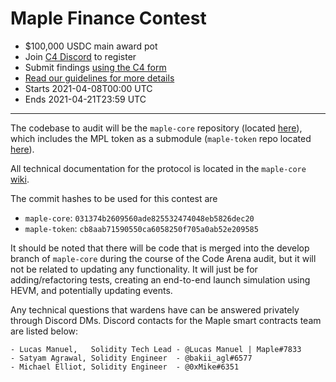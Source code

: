 # Maple Finance Contest
- $100,000 USDC main award pot
- Join [C4 Discord](https://discord.gg/EY5dvm3evD) to register
- Submit findings [using the C4 form](https://c4-maple.netlify.app/)
- [Read our guidelines for more details](https://code423n4.com/compete)
- Starts 2021-04-08T00:00 UTC
- Ends 2021-04-21T23:59 UTC

---


The codebase to audit will be the `maple-core` repository (located [here](https://github.com/maple-labs/maple-core)), which includes the MPL token as a submodule (`maple-token` repo located [here](https://github.com/maple-labs/maple-token)).

All technical documentation for the protocol is located in the `maple-core` [wiki](https://github.com/maple-labs/maple-core/wiki).

The commit hashes to be used for this contest are 
- `maple-core`: `031374b2609560ade825532474048eb5826dec20`
- `maple-token`: `cb8aab71590550ca6058250f705a0ab52e209585`

It should be noted that there will be code that is merged into the develop branch of `maple-core` during the course of the Code Arena audit, but it will not be related to updating any functionality. It will just be for adding/refactoring tests, creating an end-to-end launch simulation using HEVM, and potentially updating events.

Any technical questions that wardens have can be answered privately through Discord DMs. Discord contacts for the Maple smart contracts team are listed below:

```
- Lucas Manuel,   Solidity Tech Lead - @Lucas Manuel | Maple#7833
- Satyam Agrawal, Solidity Engineer  - @bakii_agl#6577
- Michael Elliot, Solidity Engineer  - @0xMike#6351
```
